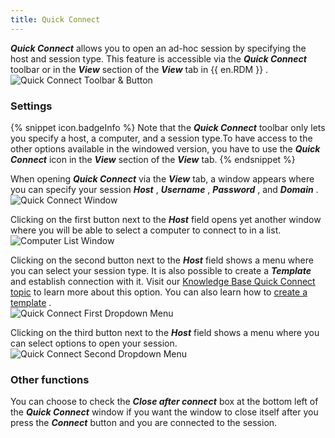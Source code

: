 ```yaml
---
title: Quick Connect
---
```

***Quick Connect*** allows you to open an ad-hoc session by specifying the host and session type. This feature is accessible via the ***Quick Connect*** toolbar or in the ***View*** section of the ***View*** tab in {{ en.RDM }} .  
![Quick Connect Toolbar & Button](https://webdevolutions.azureedge.net/docs/en/rdm/windows/RDMWin2022.png) 

### Settings 

{% snippet icon.badgeInfo %} 
Note that the ***Quick Connect*** toolbar only lets you specify a host, a computer, and a session type.To have access to the other options available in the windowed version, you have to use the ***Quick Connect*** icon in the ***View*** section of the ***View*** tab. 
{% endsnippet %}
 
When opening ***Quick Connect*** via the ***View*** tab, a window appears where you can specify your session ***Host*** , ***Username*** , ***Password*** , and ***Domain*** .  
![Quick Connect Window](https://webdevolutions.azureedge.net/docs/en/rdm/windows/RDMWin2023.png) 

Clicking on the first button next to the ***Host*** field opens yet another window where you will be able to select a computer to connect to in a list.  
![Computer List Window](https://webdevolutions.azureedge.net/docs/en/rdm/windows/RDMWin2024.png) 

Clicking on the second button next to the ***Host*** field shows a menu where you can select your session type. It is also possible to create a ***Template*** and establish connection with it. Visit our [Knowledge Base Quick Connect topic](/kb/remote-desktop-manager/knowledge-base/quick-connect/) to learn more about this option. You can also learn how to [create a template](/rdm/windows/commands/file/templates/creating-templates/) .  
![Quick Connect First Dropdown Menu](https://webdevolutions.azureedge.net/docs/en/rdm/windows/RDMWin2025.png) 

Clicking on the third button next to the ***Host*** field shows a menu where you can select options to open your session.  
![Quick Connect Second Dropdown Menu](https://webdevolutions.azureedge.net/docs/en/rdm/windows/RDMWin0002.png) 

### Other functions 

You can choose to check the ***Close after connect*** box at the bottom left of the ***Quick Connect*** window if you want the window to close itself after you press the ***Connect*** button and you are connected to the session. 

